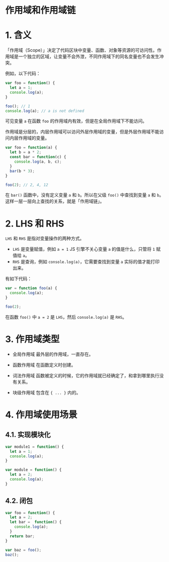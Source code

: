 # 作用域和作用域链


# 1. 含义
「作用域（Scope）」决定了代码区块中变量、函数、对象等资源的可访问性。作用域是一个独立的区域，让变量不会外泄，不同作用域下的同名变量也不会发生冲突。

例如，以下代码：
```js
var foo = function() {
  let a = 1;
  console.log(a);
}

foo(); // 1
console.log(a); // a is not defined
```

可见变量 `a` 在函数 `foo` 的作用域内有效，但是在全局作用域下不能访问。

作用域是分层的，内层作用域可以访问外层作用域的变量，但是外层作用域不能访问内层作用域的变量。

```js
var foo = function(a) {
  let b = a * 2;
  const bar = function(c) {
    console.log(a, b, c);
  } 
  bar(b * 3);
}

foo(2); // 2, 4, 12
```

在 `bar()` 函数中，没有定义变量 `a` 和 `b`。所以在父级 `foo()` 中查找到变量 `a` 和 `b`。这样一层一层向上查找的关系，就是「作用域链」。


# 2. LHS 和 RHS
`LHS` 和 `RHS` 是指对变量操作的两种方式。

- `LHS` 是变量赋值，例如 `a = 1` JS 引擎不关心变量 `a` 的值是什么，只管将 `1` 赋值给 `a`。
- `RHS` 是查询，例如 `console.log(a)`，它需要查找到变量 `a` 实际的值才能打印出来。

有如下代码：
```js
var = function foo(a) {
  console.log(a);
}

foo(2);
```
在函数 `foo()` 中 `a = 2` 是 `LHS`，然后 `console.log(a)` 是 `RHS`。


# 3. 作用域类型
- 全局作用域
  最外层的作用域，一直存在。

- 函数作用域
  在函数定义时创建。

- 词法作用域
  函数被定义的时候，它的作用域就已经确定了，和拿到哪里执行没有关系。

- 块级作用域
  包含在 `{ ... }` 内的。


# 4. 作用域使用场景
## 4.1. 实现模块化
```js
var module1 = function() {
  let a = 1;
  console.log(a);
}

var module = function() {
  let a = 2;
  console.log(a);
}
```

## 4.2. 闭包
```js
var foo = function() {
  let a = 2;
  let bar =  function() {
    console.log(a);
  }
  return bar;
}
```
```js
var baz = foo();
baz();
```